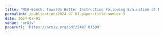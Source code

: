 ```yaml
---
title: "MIA-Bench: Towards Better Instruction Following Evaluation of Multimodal LLMs"
permalink: /publication/2024-07-01-paper-title-number-5
date: 2024-07-01
venue: 'arXiv'
paperurl: 'https://arxiv.org/pdf/2407.01509'
---
```


